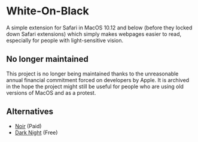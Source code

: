 # White-On-Black

A simple extension for Safari in MacOS 10.12 and below (before they locked down Safari extensions) which simply makes webpages easier to read, especially for people with light-sensitive vision.

## No longer maintained

This project is no longer being maintained thanks to the unreasonable annual financial commitment forced on developers by Apple. It is archived in the hope the project might still be useful for people who are using old versions of MacOS and as a protest.

## Alternatives

* [Noir](https://apps.apple.com/app/id1592917505) (Paid)
* [Dark Night](https://apps.apple.com/app/id1592844577) (Free)
